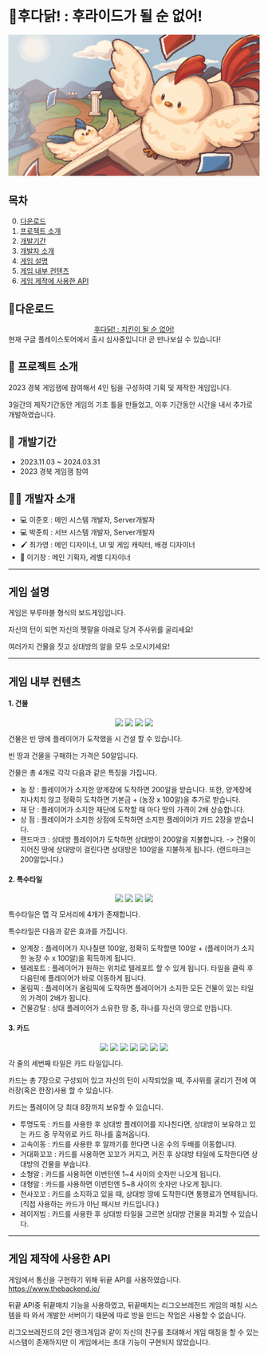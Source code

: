 # 🐓후다닭! : 후라이드가 될 순 없어!
![후다닭Title](https://github.com/LKM0222/GameJam_1/blob/main/Assets/04.Image/Title/main.png?raw=true)

## 목차
0. [다운로드](#다운로드)
1. [프로젝트 소개](#-프로젝트-소개)
2. [개발기간](#-개발기간)
3. [개발자 소개](#%EF%B8%8F-개발자-소개)
4. [게임 설명](#게임-설명)
5. [게임 내부 컨텐츠](#게임-내부-컨텐츠)
6. [게임 제작에 사용한 API](#게임-제작에-사용한-api)



## 💾다운로드
 <center><a href="https://www.google.com/" target="_blank">후다닭! : 치킨이 될 순 없어!</a></center>
 현재 구글 플레이스토어에서 출시 심사중입니다! 곧 만나보실 수 있습니다!



📜 프로젝트 소개
----
2023 경북 게임잼에 참여해서 4인 팀을 구성하여 기획 및 제작한 게임입니다.

3일간의 제작기간동안 게임의 기초 틀을 만들었고, 이후 기간동안 시간을 내서 추가로 개발하였습니다.


📆 개발기간
----
+ 2023.11.03 ~ 2024.03.31
+ 2023 경북 게임잼 참여


🙋‍♂️ 개발자 소개
---
+ 💻 이준호 : 메인 시스템 개발자, Server개발자
+ 💻 박준희 : 서브 시스템 개발자, Server개발자
+ 🖌️ 최가영 : 메인 디자이너, UI 및 게임 캐릭터, 배경 디자이너
+ 📒 이기창 : 메인 기획자, 레벨 디자이너

----
## 게임 설명

게임은 부루마블 형식의 보드게임입니다.

자신의 턴이 되면 자신의 펫말을 아래로 당겨 주사위를 굴리세요!

여러가지 건물을 짓고 상대방의 알을 모두 소모시키세요!

----
## 게임 내부 컨텐츠
#### **1. 건물**
<p align="center">  
 <img src="https://github.com/LKM0222/Hudadark/assets/57254350/7b5f0285-9a10-4fad-ba3a-7777a708a576" align="center" width="10%"> 
 <img src="https://github.com/LKM0222/Hudadark/assets/57254350/874bab2d-7490-42ca-93b5-baea2716dd30" align="center" width="10%">  
 <img src="https://github.com/LKM0222/Hudadark/assets/57254350/f6fc506e-52c3-47c7-979e-7ab272c229d9" align="center" width="10%">  
 <img src="https://github.com/LKM0222/Hudadark/assets/57254350/be2577a9-266b-4ff5-b26e-187a52d246d2" align="center" width="10%">  
</p>

건물은 빈 땅에 플레이어가 도착했을 시 건설 할 수 있습니다.

빈 땅과 건물을 구매하는 가격은 50알입니다.

건물은 총 4개로 각각 다음과 같은 특징을 가집니다.
+ 농    장 : 플레이어가 소지한 양계장에 도착하면 200알을 받습니다. 또한, 양계장에 지나치치 않고 정확히 도착하면 기본금 + (농장 x 100알)을 추가로 받습니다.
+ 재    단 : 플레이어가 소지한 재단에 도착할 때 마다 땅의 가격이 2배 상승합니다.
+ 상    점 : 플레이어가 소지한 상점에 도착하면 소지한 플레이어가 카드 2장을 받습니다.
+ 랜드마크 : 상대방 플레이어가 도착하면 상대방이 200알을 지불합니다.
-> 건물이 지어진 땅에 상대방이 걸린다면 상대방은 100알을 지불하게 됩니다. (랜드마크는 200알입니다.)

#### **2. 특수타일**
<p align="center">  
 <img src="https://github.com/LKM0222/Hudadark/assets/57254350/d46cb4a2-b2b9-4ed2-95b9-2eeb536c9969" align="center" width="10%"> 
 <img src="https://github.com/LKM0222/Hudadark/assets/57254350/faf27b5c-7731-4bf6-94ed-9843d362f3f6" align="center" width="10%">  
 <img src="https://github.com/LKM0222/Hudadark/assets/57254350/60b5a64f-e5ef-47b2-9ad9-201476d41865" align="center" width="10%">  
 <img src="https://github.com/LKM0222/Hudadark/assets/57254350/b728b49f-8828-4483-8bf2-0ee8a0d26d0e" align="center" width="10%">  
</p>
특수타일은 맵 각 모서리에 4개가 존재합니다.

특수타일은 다음과 같은 효과를 가집니다.

+ 양계장 : 플레이어가 지나칠땐 100알, 정확히 도착할땐 100알 + (플레이어가 소지한 농장 수 x 100알)을 획득하게 됩니다.
+ 텔레포트 : 플레이어가 원하는 위치로 텔레포트 할 수 있게 됩니다. 타일을 클릭 후 다음턴에 플레이어가 바로 이동하게 됩니다.
+ 올림픽 : 플레이어가 올림픽에 도착하면 플레이어가 소지한 모든 건물이 있는 타일의 가격이 2배가 됩니다.
+ 건물강탈 : 상대 플레이어가 소유한 땅 중, 하나를 자신의 땅으로 만듭니다.

#### **3. 카드**
<p align="center">
 <img src="https://github.com/LKM0222/Hudadark/assets/57254350/88327dd3-db9e-4b41-941e-0237e18e6525" align="center" width="10%"> 
 <img src="https://github.com/LKM0222/Hudadark/assets/57254350/7f9847d4-0d29-4e36-8da4-4ff0fb449d81" align="center" width="10%">  
 <img src="https://github.com/LKM0222/Hudadark/assets/57254350/63b475a3-fb1a-404c-980d-6990d5185d68" align="center" width="10%">  
 <img src="https://github.com/LKM0222/Hudadark/assets/57254350/09e49b21-9e9f-4559-965f-e6180a3b7114" align="center" width="10%">  
 <img src="https://github.com/LKM0222/Hudadark/assets/57254350/55b175c7-beec-4fe9-b1aa-1a934730318a" align="center" width="10%">  
 <img src="https://github.com/LKM0222/Hudadark/assets/57254350/79f9d5f7-ac55-4c4a-8920-6629ac7a923c" align="center" width="10%">  
 <img src="https://github.com/LKM0222/Hudadark/assets/57254350/140170db-7b62-45fa-889e-5f411600b3de" align="center" width="10%">  
</p>
각 줄의 세번째 타일은 카드 타일입니다.


카드는 총 7장으로 구성되어 있고 자신의 턴이 시작되었을 때, 주사위를 굴리기 전에 여러장(혹은 한장)사용 할 수 있습니다.

카드는 플레이어 당 최대 8장까지 보유할 수 있습니다.

+ 투명도둑 : 카드를 사용한 후 상대방 플레이어를 지나친다면, 상대방이 보유하고 있는 카드 중 무작위로 카드 하나를 훔쳐옵니다.
+ 고속이동 : 카드를 사용한 후 알까기를 한다면 나온 수의 두배를 이동합니다.
+ 거대화꼬꼬 : 카드를 사용하면 꼬꼬가 커지고, 커진 후 상대방 타일에 도착한다면 상대방의 건물을 부숩니다.
+ 소형알 : 카드를 사용하면 이번턴엔 1~4 사이의 숫자만 나오게 됩니다.
+ 대형알 : 카드를 사용하면 이번턴엔 5~8 사이의 숫자만 나오게 됩니다.
+ 천사꼬꼬 : 카드를 소지하고 있을 때, 상대방 땅에 도착한다면 통행료가 면제됩니다. (직접 사용하는 카드가 아닌 패시브 카드입니다.)
+ 레이저빔 : 카드를 사용한 후 상대방 타일을 고르면 상대방 건물을 파괴할 수 있습니다.

----
## 게임 제작에 사용한 API
게임에서 통신을 구현하기 위해 뒤끝 API를 사용하였습니다. <https://www.thebackend.io/>

뒤끝 API중 뒤끝매치 기능을 사용하였고, 뒤끝매치는 리그오브레전드 게임의 매칭 시스템을 따 와서 개발한 서버이기 때문에 따로 방을 만드는 작업은 사용할 수 없습니다.

리그오브레전드의 2인 랭크게임과 같이 자신의 친구를 초대해서 게임 매칭을 할 수 있는 시스템이 존재하지만 이 게임에서는 초대 기능이 구현되지 않았습니다.

<!--
제목 : # 제목 (#의 갯수만큼 크기가 작아진다 1~6개의 #을 쓸 수 있다.)
      # 제목 1
      ## 제목 2
      ### 제목 3
      #### 제목 4
      ##### 제목 5
      ###### 제목 6
이미지를 추가할때 : ![이미지 이름](이미지 링크)
줄바꿈 : 엔터두번
글 강조 (Bold) : **강조할 텍스트**
구분선 : ---(3개이상)
불릿 : 문단 맨 앞에 까만 점을 불릿이라고 한다.
        + 를 쓰거나
        - 를 써도 되고
        * 를 써도된다.
          * tap을 하면 들여쓰기로 빈 불릿이 생성된다.
인용문 : > 인용할 말
하이퍼 링크 : <링크 주소> <>로 묶으면 하이퍼링크


-->
